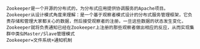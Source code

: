 	Zookeeper是一个开源的分布式的，为分布式应用提供协调服务的Apache项目。
	Zookeeper从设计模式角度来理解：是一个基于观察者模式设计的分布式服务管理框架，它负责存储和管理大家都关心的数据，然后接受观察者的注册，一旦这些数据的状态发生变化，Zookeeper就将负责通知已经在Zookeeper上注册的那些观察者做出相应的反应，从而实现集群中类似Master/Slave管理模式
	Zookeeper=文件系统+通知机制
